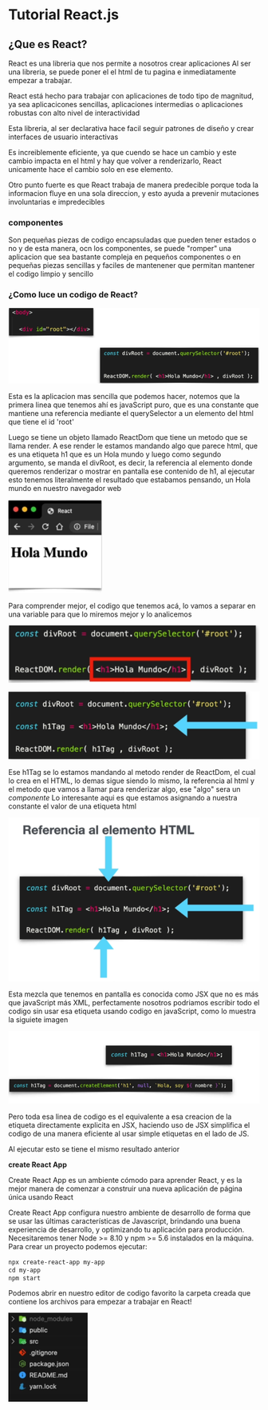 
# Tutorial React.js
## ¿Que es React?

React es una libreria que nos permite a nosotros crear aplicaciones
Al ser una libreria, se puede poner el el html de tu pagina e inmediatamente  empezar a trabajar.

React está hecho para trabajar con aplicaciones de todo tipo de magnitud, ya sea  aplicacicones sencillas, aplicaciones intermedias o aplicaciones robustas 
con alto nivel de interactividad

Esta libreria, al ser declarativa hace facil seguir patrones de diseño y crear interfaces de usuario interactivas

Es increiblemente eficiente, ya que cuendo se hace un cambio y este cambio impacta en el html y hay que volver a renderizarlo, React unicamente 
hace el cambio solo en ese elemento.

Otro punto fuerte es que React trabaja de manera predecible porque toda la informacion fluye en una sola direccion, y esto ayuda a prevenir mutaciones involuntarias e impredecibles

### componentes

Son pequeñas piezas de codigo encapsuladas que pueden tener estados o no y de esta manera, ocn los componentes, se puede "romper" una aplicacion que sea bastante compleja en pequeños componentes o en pequeñas piezas sencillas y faciles de mantenener que permitan mantener el codigo limpio y sencillo


### ¿Como luce un codigo de React?

![](https://raw.githubusercontent.com/fernando479/ArquitecturaSofware2020/main/Tutorial_6_react/image.png)


Esta es la aplicacion mas sencilla que podemos hacer, notemos que la primera linea que tenemos ahí es javaScript puro, que es una constante que mantiene una referencia mediante el querySelector a un elemento del html que tiene el id 'root'

Luego se tiene un objeto llamado ReactDom que tiene un metodo que se llama render. A ese render le estamos mandando  algo que parece html, que es una etiqueta h1 que es un Hola mundo y luego como segundo argumento, se manda el divRoot, es decir, la referencia al elemento donde queremos renderizar o mostrar en pantalla ese contenido de h1, al ejecutar esto tenemos literalmente el resultado que estabamos pensando, un Hola mundo en nuestro navegador web

![](https://raw.githubusercontent.com/fernando479/ArquitecturaSofware2020/main/Tutorial_6_react/Selection_001.png)


Para comprender mejor,  el codigo que tenemos acá, lo vamos a separar  en una variable  para que lo miremos mejor y lo analicemos

![](https://raw.githubusercontent.com/fernando479/ArquitecturaSofware2020/main/Tutorial_6_react/Selection_002.png)

![](https://raw.githubusercontent.com/fernando479/ArquitecturaSofware2020/main/Tutorial_6_react/Selection_003.png)

Ese h1Tag se lo estamos mandando al metodo render de ReactDom, el cual lo crea en el HTML, lo demas sigue siendo lo mismo, la referencia al html y el metodo que vamos a llamar para renderizar algo, ese "algo" sera un *componente*
Lo interesante aqui es que estamos asignando a nuestra constante el valor de una etiqueta html

![](https://raw.githubusercontent.com/fernando479/ArquitecturaSofware2020/main/Tutorial_6_react/Selection_004.png)

Esta mezcla que tenemos en pantalla es conocida como JSX que no es más que javaScript más XML, perfectamente nosotros podriamos escribir todo el codigo sin usar esa etiqueta usando codigo en javaScript, como lo muestra la siguiete imagen

![](https://raw.githubusercontent.com/fernando479/ArquitecturaSofware2020/main/Tutorial_6_react/Selection_005.png)

Pero toda esa linea de codigo es el equivalente a esa creacion de la etiqueta directamente explicita en JSX, haciendo uso de JSX simplifica el codigo de una manera eficiente al usar simple etiquetas en el lado de JS.
  
Al ejecutar esto se tiene el mismo resultado anterior

**create React App**

Create React App es un ambiente cómodo para aprender React, y es la mejor manera de comenzar a construir una nueva aplicación de página única usando React

Create React App configura nuestro ambiente de desarrollo de forma que se usar las últimas características de Javascript, brindando una buena experiencia de desarrollo, y optimizando tu aplicación para producción. Necesitaremos tener Node >= 8.10 y npm >= 5.6 instalados en la máquina. Para crear un proyecto podemos ejecutar:

```
npx create-react-app my-app
cd my-app
npm start
```

Podemos abrir en nuestro editor de codigo favorito la carpeta creada que contiene los archivos para empezar a trabajar en React! 

![](https://raw.githubusercontent.com/fernando479/ArquitecturaSofware2020/main/Tutorial_6_react/Selection_006.png)
